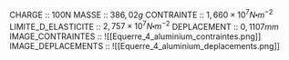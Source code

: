 CHARGE :: 100N
MASSE :: $386,02g$
CONTRAINTE :: $1,660\times 10^{7}N\centerdot m^{-2}$ 
LIMITE_D_ELASTICITE :: $2,757\times 10^{7}N\centerdot m^{-2}$ 
DEPLACEMENT :: $0,1107mm$
IMAGE_CONTRAINTES :: ![[Equerre_4_aluminium_contraintes.png]]
IMAGE_DEPLACEMENTS :: ![[Equerre_4_aluminium_deplacements.png]]